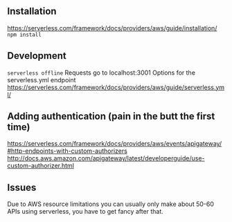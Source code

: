 ## Installation
https://serverless.com/framework/docs/providers/aws/guide/installation/
`npm install`


## Development
`serverless offline`
Requests go to localhost:3001
Options for the serverless.yml endpoint https://serverless.com/framework/docs/providers/aws/guide/serverless.yml/

## Adding authentication (pain in the butt the first time)
https://serverless.com/framework/docs/providers/aws/events/apigateway/#http-endpoints-with-custom-authorizers
http://docs.aws.amazon.com/apigateway/latest/developerguide/use-custom-authorizer.html

## Issues
Due to AWS resource limitations you can usually only make about 50-60 APIs using serverless, you have to get fancy after that.
